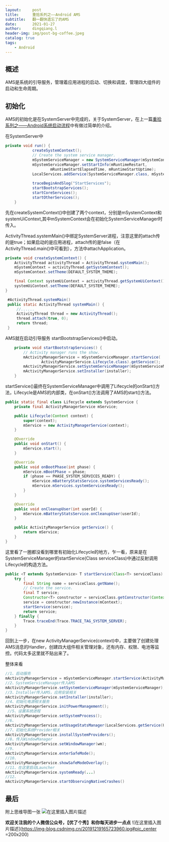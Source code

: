 ```yaml
---
layout:     post
title:      重拾系列之——Android AMS
subtitle:   翻一翻快遗忘了的AMS
date:       2021-01-27
author:     dingqiang.l
header-img: img/post-bg-coffee.jpeg
catalog: true
tags:
    - Android
---
```


## 概述
AMS是系统的引导服务，管理着应用进程的启动、切换和调度，管理四大组件的启动和生命周期。

## 初始化
AMS的初始化是在SystemServer中完成的，关于SystemServer，在上一篇[重拾系列之——Android系统启动流程](https://blog.csdn.net/ldq13026876956/article/details/112800308)中有做过简单的介绍。

在SystemServer中

```java
private void run() {
            createSystemContext();
            // Create the system service manager.
            mSystemServiceManager = new SystemServiceManager(mSystemContext);
            mSystemServiceManager.setStartInfo(mRuntimeRestart,
                    mRuntimeStartElapsedTime, mRuntimeStartUptime);
            LocalServices.addService(SystemServiceManager.class, mSystemServiceManager);
   
            traceBeginAndSlog("StartServices");
            startBootstrapServices();
            startCoreServices();
            startOtherServices();
    }
```



先在createSystemContext()中创建了两个context，分别是mSystemContext和systemUiContext,其中mSystemContext会在初始化SystemServiceManager时传入。

ActivityThread.systemMain()中绑定SystemServer进程，注意这里的attach传的是true；如果启动的是应用进程，attach传的是false（在ActivityThread.main()中可看到），方法中attachApplication。


```java
private void createSystemContext() {
    ActivityThread activityThread = ActivityThread.systemMain();
    mSystemContext = activityThread.getSystemContext();
    mSystemContext.setTheme(DEFAULT_SYSTEM_THEME);

    final Context systemUiContext = activityThread.getSystemUiContext();
    systemUiContext.setTheme(DEFAULT_SYSTEM_THEME);
}

 #ActivityThread.systemMain()
 public static ActivityThread systemMain() {
     //......
     ActivityThread thread = new ActivityThread();
     thread.attach(true, 0);
     return thread;
 }
```

AMS就在启动引导服务 startBootstrapServices()中启动。

```java
    private void startBootstrapServices() {
        // Activity manager runs the show.
        mActivityManagerService = mSystemServiceManager.startService(
                ActivityManagerService.Lifecycle.class).getService();
        mActivityManagerService.setSystemServiceManager(mSystemServiceManager);
        mActivityManagerService.setInstaller(installer);
	}
```
startService()最终在SystemServiceManager中调用了Lifecycle的onStart()方法，Lifecycle是AMS的内部类，在onStart()方法调用了AMS的start()方法。

```java
public static final class Lifecycle extends SystemService {
    private final ActivityManagerService mService;

    public Lifecycle(Context context) {
        super(context);
        mService = new ActivityManagerService(context);
    }

    @Override
    public void onStart() {
        mService.start();
    }

    @Override
    public void onBootPhase(int phase) {
        mService.mBootPhase = phase;
        if (phase == PHASE_SYSTEM_SERVICES_READY) {
            mService.mBatteryStatsService.systemServicesReady();
            mService.mServices.systemServicesReady();
        }
    }

    @Override
    public void onCleanupUser(int userId) {
        mService.mBatteryStatsService.onCleanupUser(userId);
    }

    public ActivityManagerService getService() {
        return mService;
    }
}
```
这里看了一圈都没看到哪里有初始化Lifecycle的地方，乍一看，原来是在SystemServiceManager的startService(Class<T> serviceClass)中通过反射调用Lifecycle的构造方法。

```java
public <T extends SystemService> T startService(Class<T> serviceClass) {
    try {
        final String name = serviceClass.getName();
        // Create the service.
        final T service;
        Constructor<T> constructor = serviceClass.getConstructor(Context.class);
        service = constructor.newInstance(mContext);
        startService(service);
        return service;
    } finally {
        Trace.traceEnd(Trace.TRACE_TAG_SYSTEM_SERVER);
    }
}
```

回到上一步，在new ActivityManagerService(context)中，主要做了创建处理AMS消息的Handler，创建四大组件相关管理对象，还有内存、权限、电池等监控。代码太多这里就不贴出来了。

整体来看

```java
//1、启动服务
mActivityManagerService = mSystemServiceManager.startService(ActivityManagerService.Lifecycle.class).getService();
//2、SystemServiceManager传入AMS
mActivityManagerService.setSystemServiceManager(mSystemServiceManager);
//3、Installer传入AMS，应用安装相关
mActivityManagerService.setInstaller(installer);
//4、初始化电源相关服务
mActivityManagerService.initPowerManagement();
 //5、设置系统进程
mActivityManagerService.setSystemProcess();
//6、
mActivityManagerService.setUsageStatsManager(LocalServices.getService(UsageStatsManagerInternal.class));
//7、初始化系统Provider相关
mActivityManagerService.installSystemProviders();
//8、传入WindowManager
mActivityManagerService.setWindowManager(wm);
//9、
mActivityManagerService.enterSafeMode();
//10、
mActivityManagerService.showSafeModeOverlay();
//11、在这里启动Launcher
mActivityManagerService.systemReady(...)
//12、
mActivityManagerService.startObservingNativeCrashes()
```

## 最后
附上思维导图一张
![在这里插入图片描述](https://img-blog.csdnimg.cn/20210127112606886.png)

**欢迎关注我的个人微信公众号，【优了个秀】和你每天进步一点点**
![在这里插入图片描述](https://img-blog.csdnimg.cn/20191219165723960.jpg#pic_center =200x200)


